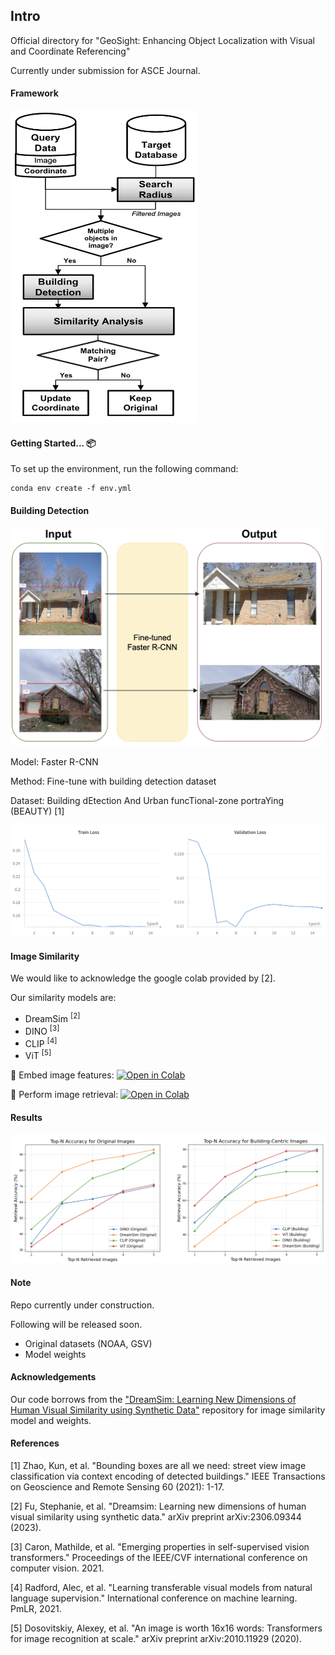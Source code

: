 ## Intro

Official directory for "GeoSight: Enhancing Object Localization with Visual and Coordinate Referencing"

Currently under submission for ASCE Journal.

#### Framework
<!-- ![Alt text](/imgs/method_arch.png) -->
<img src="/imgs/method_arch.png" alt="Building Detection" width="300" height="500">

#### Getting Started... 📦

To set up the environment, run the following command:

```
conda env create -f env.yml
```

#### Building Detection

<!-- ![Alt text](/imgs/obj_detect.png) -->
<img src="/imgs/obj_detect.png" alt="Building Detection" width="500" height="350">


Model: Faster R-CNN

Method: Fine-tune with building detection dataset

Dataset: Building dEtection And Urban funcTional-zone portraYing (BEAUTY) [1]

![Alt text](/imgs/detect_train.png)
<!-- <img src="/imgs/detect_train.png" alt="Building Detection" width="700" height="350"> -->

#### Image Similarity

We would like to acknowledge the google colab provided by [2].

Our similarity models are:
* DreamSim <sup>[2]</sup>
* DINO <sup>[3]</sup>
* CLIP <sup>[4]</sup>
* ViT <sup>[5]</sup>

📌  Embed image features: [![Open in Colab](https://colab.research.google.com/assets/colab-badge.svg)](https://colab.research.google.com/github/jk-junhokim/geosight/blob/main/image_similarity_and_retrieval/feature_embedding.ipynb)


📌  Perform image retrieval: [![Open in Colab](https://colab.research.google.com/assets/colab-badge.svg)](https://colab.research.google.com/github/jk-junhokim/geosight/blob/main/image_similarity_and_retrieval/image_retrieval.ipynb)


#### Results

![Alt text](/imgs/retrieval_res.png)

#### Note

Repo currently under construction.

Following will be released soon.

* Original datasets (NOAA, GSV)
* Model weights

#### Acknowledgements
Our code borrows from the ["DreamSim: Learning New Dimensions of Human Visual Similarity using Synthetic Data"](https://dreamsim-nights.github.io/) repository for image similarity model and weights.

#### References
[1] Zhao, Kun, et al. "Bounding boxes are all we need: street view image classification via context encoding of detected buildings." IEEE Transactions on Geoscience and Remote Sensing 60 (2021): 1-17.

[2] Fu, Stephanie, et al. "Dreamsim: Learning new dimensions of human visual similarity using synthetic data." arXiv preprint arXiv:2306.09344 (2023).

[3] Caron, Mathilde, et al. "Emerging properties in self-supervised vision transformers." Proceedings of the IEEE/CVF international conference on computer vision. 2021.

[4] Radford, Alec, et al. "Learning transferable visual models from natural language supervision." International conference on machine learning. PmLR, 2021.

[5] Dosovitskiy, Alexey, et al. "An image is worth 16x16 words: Transformers for image recognition at scale." arXiv preprint arXiv:2010.11929 (2020).
